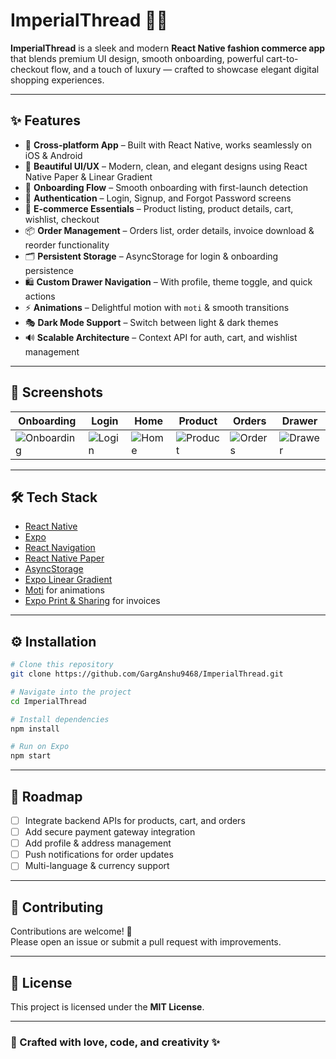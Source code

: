 # ImperialThread 👑🧵

**ImperialThread** is a sleek and modern **React Native fashion commerce app** that blends premium UI design, smooth onboarding, powerful cart-to-checkout flow, and a touch of luxury — crafted to showcase elegant digital shopping experiences.

---

## ✨ Features

- 📱 **Cross-platform App** – Built with React Native, works seamlessly on iOS & Android  
- 🎨 **Beautiful UI/UX** – Modern, clean, and elegant designs using React Native Paper & Linear Gradient  
- 🚀 **Onboarding Flow** – Smooth onboarding with first-launch detection  
- 🔐 **Authentication** – Login, Signup, and Forgot Password screens  
- 🛒 **E-commerce Essentials** – Product listing, product details, cart, wishlist, checkout  
- 📦 **Order Management** – Orders list, order details, invoice download & reorder functionality  
- 🗂 **Persistent Storage** – AsyncStorage for login & onboarding persistence  
- 🛍 **Custom Drawer Navigation** – With profile, theme toggle, and quick actions  
- ⚡ **Animations** – Delightful motion with `moti` & smooth transitions  
- 🎭 **Dark Mode Support** – Switch between light & dark themes  
- 🔊 **Scalable Architecture** – Context API for auth, cart, and wishlist management  

---

## 📸 Screenshots

| Onboarding | Login | Home | Product | Orders | Drawer |
|------------|-------|------|---------|--------|--------|
| ![Onboarding](./assets/screenshots/onboarding.png) | ![Login](./assets/screenshots/login.png) | ![Home](./assets/screenshots/home.png) | ![Product](./assets/screenshots/product.png) | ![Orders](./assets/screenshots/orders.png) | ![Drawer](./assets/screenshots/drawer.png) |

---

## 🛠️ Tech Stack

- [React Native](https://reactnative.dev/)  
- [Expo](https://expo.dev/)  
- [React Navigation](https://reactnavigation.org/)  
- [React Native Paper](https://callstack.github.io/react-native-paper/)  
- [AsyncStorage](https://github.com/react-native-async-storage/async-storage)  
- [Expo Linear Gradient](https://docs.expo.dev/versions/latest/sdk/linear-gradient/)  
- [Moti](https://moti.fyi/) for animations  
- [Expo Print & Sharing](https://docs.expo.dev/versions/latest/sdk/print/) for invoices  

---

## ⚙️ Installation

```bash
# Clone this repository
git clone https://github.com/GargAnshu9468/ImperialThread.git

# Navigate into the project
cd ImperialThread

# Install dependencies
npm install

# Run on Expo
npm start
```

---

## 🎯 Roadmap

- [ ] Integrate backend APIs for products, cart, and orders  
- [ ] Add secure payment gateway integration  
- [ ] Add profile & address management  
- [ ] Push notifications for order updates  
- [ ] Multi-language & currency support  

---

## 🤝 Contributing

Contributions are welcome! 🎉  
Please open an issue or submit a pull request with improvements.

---

## 📜 License

This project is licensed under the **MIT License**.

---

### 💎 Crafted with love, code, and creativity ✨
